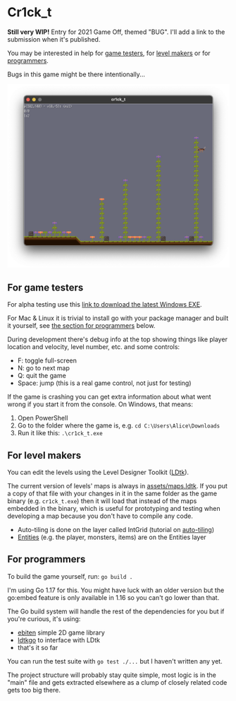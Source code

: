 # Cr1ck_t

**Still very WIP!** Entry for 2021 Game Off, themed "BUG".  I'll add a link to the submission when it's published.

You may be interested in help for [game testers](#for-game-testers), for [level makers](#for-level-makers) or for [programmers](#for-programmers).

Bugs in this game might be there intentionally...

![Screenshot of actual gameplay](screenshot.png)

## For game testers

For alpha testing use this [link to download the latest Windows EXE](https://nightly.link/sinisterstuf/cr1ck_t/workflows/build-exe/master/cr1ck_t-bundle.zip).

For Mac & Linux it is trivial to install go with your package manager and built it yourself, see [the section for programmers](#for-programmers) below.

During development there's debug info at the top showing things like player location and velocity, level number, etc. and some controls:

- F: toggle full-screen
- N: go to next map
- Q: quit the game
- Space: jump (this is a real game control, not just for testing)

If the game is crashing you can get extra information about what went wrong if you start it from the console.  On Windows, that means:

1. Open PowerShell
2. Go to the folder where the game is, e.g. `cd C:\Users\Alice\Downloads`
3. Run it like this: `.\cr1ck_t.exe`

## For level makers

You can edit the levels using the Level Designer Toolkit ([LDtk](https://ldtk.io/)).

The current version of levels' maps is always in [assets/maps.ldtk](assets/maps.ldtk).  If you put a copy of that file with your changes in it in the same folder as the game binary (e.g. `cr1ck_t.exe`) then it will load that instead of the maps embedded in the binary, which is useful for prototyping and testing when developing a map because you don't have to compile any code.

- Auto-tiling is done on the layer called IntGrid (tutorial on [auto-tiling](https://ldtk.io/docs/tutorials/intgrid-layers/))
- [Entities](https://ldtk.io/docs/general/editor-components/entities/) (e.g. the player, monsters, items) are on the Entities layer

## For programmers

To build the game yourself, run: `go build .`

I'm using Go 1.17 for this.  You might have luck with an older version but the go:embed feature is only available in 1.16 so you can't go lower than that.

The Go build system will handle the rest of the dependencies for you but if you're curious, it's using:
- [ebiten](https://github.com/hajimehoshi/ebiten/) simple 2D game library
- [ldtkgo](https://github.com/SolarLune/ldtkgo) to interface with LDtk
- that's it so far

You can run the test suite with `go test ./...` but I haven't written any yet.

The project structure will probably stay quite simple, most logic is in the "main" file and gets extracted elsewhere as a clump of closely related code gets too big there.
